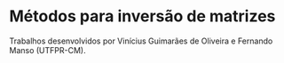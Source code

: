 # Métodos para inversão de matrizes
<p>Trabalhos desenvolvidos por Vinícius Guimarães de Oliveira e Fernando Manso (UTFPR-CM).</p>
